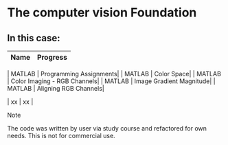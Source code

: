 # The computer vision Foundation

## In this case:
|Name  | Progress |
| ------------- | ------------- |

| MATLAB |  Programming Assignments|
| MATLAB |  Color Space|
| MATLAB |  Color Imaging - RGB Channels|
| MATLAB | Image Gradient Magnitude|
| MATLAB | Aligning RGB Channels|

| xx  | xx |

> [!NOTE]
> The code was written by user via study course and refactored for own needs. This is not for commercial use.
>
> <!-- Comment -->
